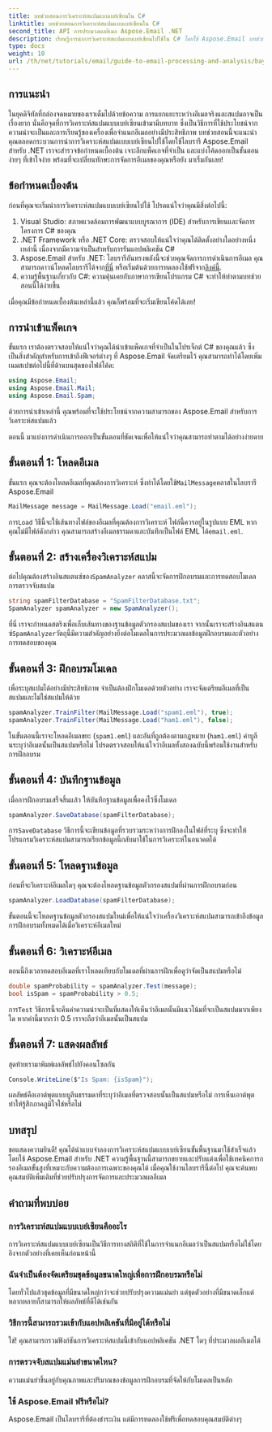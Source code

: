 ```yaml
---
title: บทช่วยสอนการวิเคราะห์สแปมแบบเบย์เซียนใน C#
linktitle: บทช่วยสอนการวิเคราะห์สแปมแบบเบย์เซียนใน C#
second_title: API การประมวลผลอีเมล Aspose.Email .NET
description: เรียนรู้การนำการวิเคราะห์สแปมแบบเบย์เซียนไปใช้ใน C# โดยใช้ Aspose.Email บทช่วยสอนแบบทีละขั้นตอนพร้อมข้อมูลเชิงลึกของโค้ดสำหรับการกรองอีเมลอย่างมีประสิทธิภาพ
type: docs
weight: 10
url: /th/net/tutorials/email/guide-to-email-processing-and-analysis/bayesian-spam-analysis-in-csharp/
---
```

## การแนะนำ

ในยุคดิจิทัลที่กล่องจดหมายของเราเต็มไปด้วยข้อความ การแยกแยะระหว่างอีเมลจริงและสแปมอาจเป็นเรื่องยาก นั่นคือจุดที่การวิเคราะห์สแปมแบบเบย์เซียนเข้ามามีบทบาท ซึ่งเป็นวิธีการที่ใช้ประโยชน์จากความน่าจะเป็นและการเรียนรู้ของเครื่องเพื่อจำแนกอีเมลอย่างมีประสิทธิภาพ บทช่วยสอนนี้จะแนะนำคุณตลอดกระบวนการนำการวิเคราะห์สแปมแบบเบย์เซียนไปใช้โดยใช้ไลบรารี Aspose.Email สำหรับ .NET เราจะสำรวจข้อกำหนดเบื้องต้น เจาะลึกแพ็คเกจที่จำเป็น และแบ่งโค้ดออกเป็นขั้นตอนง่ายๆ ที่เข้าใจง่าย พร้อมที่จะเปลี่ยนทักษะการจัดการอีเมลของคุณหรือยัง มาเริ่มกันเลย!

## ข้อกำหนดเบื้องต้น

ก่อนที่คุณจะเริ่มนำการวิเคราะห์สแปมแบบเบย์เซียนไปใช้ โปรดแน่ใจว่าคุณมีสิ่งต่อไปนี้:

1. Visual Studio: สภาพแวดล้อมการพัฒนาแบบบูรณาการ (IDE) สำหรับการเขียนและจัดการโครงการ C# ของคุณ
2. .NET Framework หรือ .NET Core: ตรวจสอบให้แน่ใจว่าคุณได้ติดตั้งอย่างใดอย่างหนึ่งเหล่านี้ เนื่องจากมีความจำเป็นสำหรับการรันแอปพลิเคชัน C#
3. Aspose.Email สำหรับ .NET: ไลบรารีอันทรงพลังนี้จะช่วยคุณจัดการการดำเนินการอีเมล คุณสามารถดาวน์โหลดไลบรารีได้จาก[ที่นี่](https://releases.aspose.com/email/net/) หรือเริ่มต้นด้วยการทดลองใช้ฟรีจาก[ลิงค์นี้](https://releases.aspose.com/).
4. ความรู้พื้นฐานเกี่ยวกับ C#: ความคุ้นเคยกับภาษาการเขียนโปรแกรม C# จะทำให้ทำตามบทช่วยสอนนี้ได้ง่ายขึ้น

เมื่อคุณมีข้อกำหนดเบื้องต้นเหล่านี้แล้ว คุณก็พร้อมที่จะเริ่มเขียนโค้ดได้เลย!

## การนำเข้าแพ็คเกจ

ขั้นแรก เราต้องตรวจสอบให้แน่ใจว่าคุณได้นำเข้าแพ็คเกจที่จำเป็นในโปรเจ็กต์ C# ของคุณแล้ว ซึ่งเป็นสิ่งสำคัญสำหรับการเข้าถึงฟีเจอร์ต่างๆ ที่ Aspose.Email จัดเตรียมไว้ คุณสามารถทำได้โดยเพิ่มเนมสเปซต่อไปนี้ที่ด้านบนสุดของไฟล์โค้ด:

```csharp
using Aspose.Email;
using Aspose.Email.Mail;
using Aspose.Email.Spam;
```

ด้วยการนำเข้าเหล่านี้ คุณพร้อมที่จะใช้ประโยชน์จากความสามารถของ Aspose.Email สำหรับการวิเคราะห์สแปมแล้ว

ตอนนี้ มาแบ่งการดำเนินการออกเป็นขั้นตอนที่ชัดเจนเพื่อให้แน่ใจว่าคุณสามารถทำตามได้อย่างง่ายดาย

## ขั้นตอนที่ 1: โหลดอีเมล

 ขั้นแรก คุณจะต้องโหลดอีเมลที่คุณต้องการวิเคราะห์ ซึ่งทำได้โดยใช้`MailMessage`คลาสในไลบรารี Aspose.Email 

```csharp
MailMessage message = MailMessage.Load("email.eml");
```

 การ`Load` วิธีนี้จะใช้เส้นทางไฟล์ของอีเมลที่คุณต้องการวิเคราะห์ ไฟล์นี้ควรอยู่ในรูปแบบ EML หากคุณไม่มีไฟล์ดังกล่าว คุณสามารถสร้างอีเมลธรรมดาและบันทึกเป็นไฟล์ EML ได้`email.eml`.

## ขั้นตอนที่ 2: สร้างเครื่องวิเคราะห์สแปม

 ต่อไปคุณต้องสร้างอินสแตนซ์ของ`SpamAnalyzer` คลาสนี้จะจัดการฝึกอบรมและการทดสอบโมเดลการตรวจจับสแปม

```csharp
string spamFilterDatabase = "SpamFilterDatabase.txt";
SpamAnalyzer spamAnalyzer = new SpamAnalyzer();
```

 ที่นี่ เราจะกำหนดสตริงเพื่อเก็บเส้นทางของฐานข้อมูลตัวกรองสแปมของเรา จากนั้นเราจะสร้างอินสแตนซ์`SpamAnalyzer`วัตถุนี้มีความสำคัญอย่างยิ่งต่อโมเดลในการประมวลผลข้อมูลฝึกอบรมและตัวอย่างการทดสอบของคุณ

## ขั้นตอนที่ 3: ฝึกอบรมโมเดล

เพื่อระบุสแปมได้อย่างมีประสิทธิภาพ จำเป็นต้องฝึกโมเดลด้วยตัวอย่าง เราจะจัดเตรียมอีเมลที่เป็นสแปมและไม่ใช่สแปมให้ด้วย

```csharp
spamAnalyzer.TrainFilter(MailMessage.Load("spam1.eml"), true);
spamAnalyzer.TrainFilter(MailMessage.Load("ham1.eml"), false);
```

ในขั้นตอนนี้เราจะโหลดอีเมลขยะ (`spam1.eml`) และอันที่ถูกต้องตามกฎหมาย (`ham1.eml`) ค่าบูลีนระบุว่าอีเมลนั้นเป็นสแปมหรือไม่ โปรดตรวจสอบให้แน่ใจว่าอีเมลทั้งสองฉบับนี้พร้อมใช้งานสำหรับการฝึกอบรม

## ขั้นตอนที่ 4: บันทึกฐานข้อมูล

เมื่อการฝึกอบรมเสร็จสิ้นแล้ว ให้บันทึกฐานข้อมูลเพื่อคงไว้ซึ่งโมเดล

```csharp
spamAnalyzer.SaveDatabase(spamFilterDatabase);
```

 การ`SaveDatabase` วิธีการนี้จะเขียนข้อมูลที่รวบรวมระหว่างการฝึกลงในไฟล์ที่ระบุ ซึ่งจะทำให้โปรแกรมวิเคราะห์สแปมสามารถเรียกข้อมูลนี้กลับมาใช้ในการวิเคราะห์ในอนาคตได้

## ขั้นตอนที่ 5: โหลดฐานข้อมูล

ก่อนที่จะวิเคราะห์อีเมลใดๆ คุณจะต้องโหลดฐานข้อมูลตัวกรองสแปมที่ผ่านการฝึกอบรมก่อน

```csharp
spamAnalyzer.LoadDatabase(spamFilterDatabase);
```

ขั้นตอนนี้จะโหลดฐานข้อมูลตัวกรองสแปมใหม่เพื่อให้แน่ใจว่าเครื่องวิเคราะห์สแปมสามารถเข้าถึงข้อมูลการฝึกอบรมทั้งหมดได้เมื่อวิเคราะห์อีเมลใหม่

## ขั้นตอนที่ 6: วิเคราะห์อีเมล

ตอนนี้ถึงเวลาทดสอบอีเมลที่เราโหลดเทียบกับโมเดลที่ผ่านการฝึกเพื่อดูว่าจัดเป็นสแปมหรือไม่ 

```csharp
double spamProbability = spamAnalyzer.Test(message);
bool isSpam = spamProbability > 0.5;
```

 การ`Test` วิธีการนี้จะคืนค่าความน่าจะเป็นที่แสดงให้เห็นว่าอีเมลนั้นมีแนวโน้มที่จะเป็นสแปมมากเพียงใด หากค่านี้มากกว่า 0.5 เราจะถือว่าอีเมลนั้นเป็นสแปม

## ขั้นตอนที่ 7: แสดงผลลัพธ์

สุดท้ายเรามาพิมพ์ผลลัพธ์ไปยังคอนโซลกัน

```csharp
Console.WriteLine($"Is Spam: {isSpam}");
```

ผลลัพธ์คือเอาต์พุตแบบบูลีนธรรมดาที่ระบุว่าอีเมลที่ตรวจสอบนั้นเป็นสแปมหรือไม่ การเห็นเอาต์พุตทำให้รู้สึกภาคภูมิใจใช่หรือไม่

## บทสรุป

ขอแสดงความยินดี! คุณได้นำแบบจำลองการวิเคราะห์สแปมแบบเบย์เซียนขั้นพื้นฐานมาใช้สำเร็จแล้วโดยใช้ Aspose.Email สำหรับ .NET ความรู้พื้นฐานนี้สามารถขยายและปรับแต่งเพื่อใช้เทคนิคการกรองอีเมลขั้นสูงที่เหมาะกับความต้องการเฉพาะของคุณได้ เมื่อคุณใช้งานไลบรารีนี้ต่อไป คุณจะค้นพบคุณสมบัติเพิ่มเติมที่ช่วยปรับปรุงการจัดการและประมวลผลอีเมล

## คำถามที่พบบ่อย 

### การวิเคราะห์สแปมแบบเบย์เซียนคืออะไร
การวิเคราะห์สแปมแบบเบย์เซียนเป็นวิธีการทางสถิติที่ใช้ในการจำแนกอีเมลว่าเป็นสแปมหรือไม่ใช่โดยอิงจากตัวอย่างที่เคยเห็นก่อนหน้านี้

### ฉันจำเป็นต้องจัดเตรียมชุดข้อมูลขนาดใหญ่เพื่อการฝึกอบรมหรือไม่
โดยทั่วไปแล้วชุดข้อมูลที่มีขนาดใหญ่กว่าจะช่วยปรับปรุงความแม่นยำ แต่ชุดตัวอย่างที่มีขนาดเล็กแต่หลากหลายก็สามารถให้ผลลัพธ์ที่ดีได้เช่นกัน

### วิธีการนี้สามารถรวมเข้ากับแอปพลิเคชันที่มีอยู่ได้หรือไม่
ใช่! คุณสามารถรวมฟังก์ชันการวิเคราะห์สแปมนี้เข้ากับแอปพลิเคชัน .NET ใดๆ ที่ประมวลผลอีเมลได้

### การตรวจจับสแปมแม่นยำขนาดไหน?
ความแม่นยำขึ้นอยู่กับคุณภาพและปริมาณของข้อมูลการฝึกอบรมที่จัดให้กับโมเดลเป็นหลัก

### ใช้ Aspose.Email ฟรีหรือไม่?
Aspose.Email เป็นไลบรารีที่ต้องชำระเงิน แต่มีการทดลองใช้ฟรีเพื่อทดสอบคุณสมบัติต่างๆ
